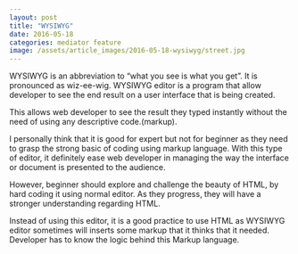 ```yaml
---
layout: post
title: "WYSIWYG"
date: 2016-05-18
categories: mediator feature
image: /assets/article_images/2016-05-18-wysiwyg/street.jpg
---
```

WYSIWYG is an abbreviation to “what you see is what you get”. It is pronounced as wiz-ee-wig. WYSIWYG editor is a program that allow developer to see the end result on a user interface that is being created.

This allows web developer to see the result they typed instantly without the need of using any descriptive code.(markup).

I personally think that it is good for expert but not for beginner as they need to grasp the strong basic of coding using markup language. With this type of editor, it definitely ease web developer in managing the way the interface or document is presented to the audience.

However, beginner should explore and challenge the beauty of HTML, by hard coding it using normal editor. As they progress, they will have a stronger understanding regarding HTML.

Instead of using this editor, it is a good practice to use HTML as WYSIWYG editor sometimes will inserts some markup that it thinks that it needed. Developer has to know the logic behind this Markup language.
